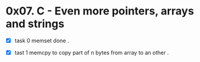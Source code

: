 # 0x07. C - Even more pointers, arrays and strings


- [x] task 0 memset done .
- [x] tast 1 memcpy to copy part of n bytes from array to an other .

